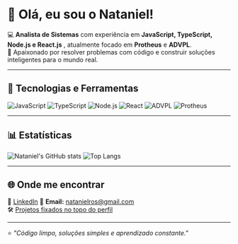 # 👋 Olá, eu sou o Nataniel!

💻 **Analista de Sistemas** com experiência em **JavaScript, TypeScript, Node.js e React.js** , atualmente focado em **Protheus** e **ADVPL**.  
🎯 Apaixonado por resolver problemas com código e construir soluções inteligentes para o mundo real.

---

## 🧰 Tecnologias e Ferramentas
![JavaScript](https://img.shields.io/badge/JavaScript-F7DF1E?style=for-the-badge&logo=javascript&logoColor=000)
![TypeScript](https://img.shields.io/badge/TypeScript-3178C6?style=for-the-badge&logo=typescript&logoColor=white)
![Node.js](https://img.shields.io/badge/Node.js-339933?style=for-the-badge&logo=node.js&logoColor=white)
![React](https://img.shields.io/badge/React-20232A?style=for-the-badge&logo=react&logoColor=61DAFB)
![ADVPL](https://img.shields.io/badge/ADVPL-003366?style=for-the-badge&logo=totvs&logoColor=white)
![Protheus](https://img.shields.io/badge/Protheus-007ACC?style=for-the-badge)

---

## 📊 Estatísticas
![Nataniel's GitHub stats](https://github-readme-stats.vercel.app/api?username=natanros&show_icons=true&theme=tokyonight)
![Top Langs](https://github-readme-stats.vercel.app/api/top-langs/?username=natanros&layout=compact&theme=tokyonight)

---

## 🌐 Onde me encontrar
📎 [LinkedIn](https://www.linkedin.com/in/nataniel-antonio-da-rosa/) 
📧 **Email:** natanielros@gmail.com  
🛠️ [Projetos fixados no topo do perfil](https://github.com/natanros?tab=repositories)

---

⭐ *"Código limpo, soluções simples e aprendizado constante."*
